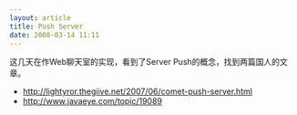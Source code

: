 ```yaml
--- 
layout: article
title: Push Server
date: 2008-03-14 11:11
---
```

这几天在作Web聊天室的实现，看到了Server Push的概念，找到两篇国人的文章。

* <a href="http://lightyror.thegiive.net/2007/06/comet-push-server.html">http://lightyror.thegiive.net/2007/06/comet-push-server.html</a>
* <a href="http://www.javaeye.com/topic/19089">http://www.javaeye.com/topic/19089</a></blockquote>
